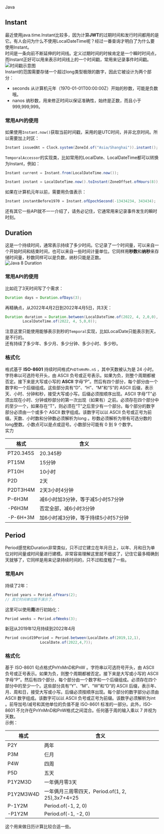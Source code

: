 Java
<a name="XpJki"></a>
## Instant
最近使用java.time.Instant比较多，因为计算**JWT**的过期时间和发行时间都用的是它。有人会问为什么不使用LocalDateTime呢？经过一番查询才明白了为什么要使用Instant。<br />时间是一条向前不断延伸的时间线。定义过期时间的时候肯定是一个瞬时时间点，而Instant正好可以用来表示时间线上的一个时间戳，常用来记录事件时间戳。<br />![时间戳示意图](https://cdn.nlark.com/yuque/0/2022/png/396745/1649291145177-4e2dab79-a42d-4618-b707-3f7a001e0edc.png#clientId=ua328580d-8dd2-4&from=paste&id=u11f50287&originHeight=264&originWidth=817&originalType=url&ratio=1&rotation=0&showTitle=true&status=done&style=shadow&taskId=uc446c134-c87b-4787-a6a5-ca66612d378&title=%E6%97%B6%E9%97%B4%E6%88%B3%E7%A4%BA%E6%84%8F%E5%9B%BE "时间戳示意图")<br />Instant的范围需要存储一个超过long类型极限的数字，因此它被设计为两个部分：

- seconds 从计算机元年（1970-01-01T00:00:00Z）开始的秒数，可能是负数哦。
- nanos 纳秒数，用来修正时间以保证准确性，始终是正数，而且小于999,999,999。
<a name="kSgRM"></a>
### 常用API的使用
如果使用`Instant.now()`获取当前时间戳，采用的是UTC时间，并非北京时间。所以需要加上时区：
```java
Instant issuedAt = Clock.system(ZoneId.of("Asia/Shanghai")).instant();
```
`TemporalAccessor`的实现类，比如常用的LocalDate、LocalDateTime都可以转换为Instant，例如：
```java
Instant current = Instant.from(LocalDateTime.now());

Instant instant = LocalDateTime.now().toInstant(ZoneOffset.ofHours(8));
```
如果在计算机元年以前，需要用负值表示：
```java
Instant instantBefore1970 = Instant.ofEpochSecond(-13434234, 343434);
```
还有其它一些API就不一一介绍了，请务必记住，它通常用来记录事件发生的瞬时时刻。
<a name="mc9I6"></a>
## Duration
这是一个持续时间，通常表示持续了多少时间。它记录了一个时间量，可以来自一个开始时间和结束时间，也可以来自一些时间计量单位。它同样用**秒数**和**纳秒**来存储时间量，秒数同样可以是负数，纳秒只能是正数。<br />![Java 8 Duration](https://cdn.nlark.com/yuque/0/2022/png/396745/1649291145297-a43621d0-17f3-4f90-8ecd-e4d697c7075e.png#clientId=ua328580d-8dd2-4&from=paste&id=ufd7b704c&originHeight=335&originWidth=1080&originalType=url&ratio=1&rotation=0&showTitle=true&status=done&style=shadow&taskId=u43cea2aa-4276-45d0-b7aa-518ad406d47&title=Java%208%20Duration "Java 8 Duration")
<a name="sNkMk"></a>
### 常用API的使用
比如花了3天时间写了个需求：
```java
Duration days = Duration.ofDays(3);
```
再精确点，从2022年4月2日到2022年4月5日，共3天：
```java
Duration duration = Duration.between(LocalDateTime.of(2022, 4, 2,0,0),
		LocalDateTime.of(2022, 4, 5,0,0));
```
注意这里只能使用能够表示到秒的`Temporal`实现，比如LocalDate只能表示到天，是不行的。<br />还有持续了多少年、多少月、多少分钟、多少小时、多少秒。
<a name="ZHo4H"></a>
### 格式化
格式基于 **ISO-8601** 持续时间格式`PnDTnHnMn.nS` ，其中天数被认为是 24 小时。字符串以可选符号开头，由 ASCII 负号或正号表示。如果为负，则整个周期都被否定。接下来是大写或小写的 **ASCII** 字母“P”。然后有四个部分，每个部分由一个数字和一个后缀组成。这些部分具有“D”、“H”、“M”和“S”的 ASCII 后缀，表示天、小时、分钟和秒，接受大写或小写。后缀必须按顺序出现。ASCII 字母“T”必须出现在小时、分钟或秒部分的第一次出现（如果有）之前。必须存在四个部分中的至少一个，如果存在“T”，则必须在“T”之后至少有一个部分。每个部分的数字部分必须由一个或多个 ASCII 数字组成。该数字可以以 ASCII 负号或正号为前缀。天数、小时数和分钟数必须解析为long 。秒数必须解析为带有可选分数的long整数。小数点可以是点或逗号。小数部分可能有 0 到 9 个数字。<br />实力

| 格式 | 含义 |
| --- | --- |
| PT20.345S | 20.345秒 |
| PT15M | 15分钟 |
| PT10H | 10小时 |
| P2D | 2天 |
| P2DT3H4M | 2天3小时4分钟 |
| P-6H3M | 减6小时加3分钟，等于减5小时57分钟 |
| -P6H3M | 否定全部，减6小时3分钟 |
| -P-6H+3M | 加6小时减3分钟，等于持续5小时57分钟 |

<a name="ySpr5"></a>
## Period
Period感觉和Duration非常类似，只不过它建立在年月日上，以年、月和日为单位对时间量或时间量进行建模。非常容易理解这里就不细说了，记住它最多精确到天就够了，它同样是用来记录持续时间的，只不过粒度粗了一些。
<a name="UDjPN"></a>
### 常用API
持续了2年：
```java
Period years = Period.ofYears(2);
// 其它时间单位就不演示了。
```
这里可以使用**周**进行初始化：
```java
Period weeks = Period.ofWeeks(3);
```
新冠从2019年12月持续到2022年4月
```java
Period covid19Period = Period.between(LocalDate.of(2019,12,1),
                LocalDate.of(2022,4,7));
```
<a name="PLkNG"></a>
### 格式化
基于 ISO-8601 句点格式PnYnMnD和PnW 。字符串以可选符号开头，由 ASCII 负号或正号表示。如果为负，则整个周期都被否定。接下来是大写或小写的 ASCII 字母“P”。然后有四个部分，每个部分由一个数字和一个后缀组成。必须存在四个部分中的至少一个。这些部分具有“Y”、“M”、“W”和“D”的 ASCII 后缀，表示年、月、周和日，接受大写或小写。后缀必须按顺序出现。每个部分的数字部分必须由 ASCII 数字组成。该数字可以以 ASCII 负号或正号为前缀。该数字必须解析为int 。前导加号/减号和其他单位的负值不是 ISO-8601 标准的一部分。此外，ISO-8601 不允许在PnYnMnD和PnW格式之间混合。任何基于周的输入乘以 7 并视为天数。<br />示例：

| 格式 | 含义 |
| --- | --- |
| P2Y | 两年 |
| P3M | 仨月 |
| P4W | 四周 |
| P5D | 五天 |
| P1Y2M3D | 一年俩月零3天 |
| P1Y2M3W4D | 一年俩月三周零四天，Period.of(1, 2, 25),3x7+4=25 |
| P-1Y2M | Period.of(-1, 2, 0) |
| -P1Y2M | Period.of(-1, -2, 0) |

这个用来做日历计算比较合适一些。
